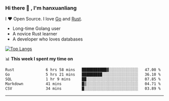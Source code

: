 ### Hi there 👋 , I'm hanxuanliang

<!--
**hanxuanliang/hanxuanliang** is a ✨ _special_ ✨ repository because its `README.md` (this file) appears on your GitHub profile.

Here are some ideas to get you started:

- 🔭 I’m currently working on ...
- 🌱 I’m currently learning ...
- 👯 I’m looking to collaborate on ...
- 🤔 I’m looking for help with ...
- 💬 Ask me about ...
- 📫 How to reach me: ...
- 😄 Pronouns: ...
- ⚡ Fun fact: ...
-->
I ❤ Open Source. I love [Go](https://golang.org) and [Rust](https://www.rust-lang.org/zh-CN/).

* Long-time Golang user
* A novice Rust learner
* A developer who loves databases

[![Top Langs](https://github-readme-stats.vercel.app/api?username=hanxuanliang&show_icons=true&count_private=true&line_height=40)](https://github.com/anuraghazra/github-readme-stats)

📊 **This week I spent my time on**
<!--START_SECTION:waka-->

```txt
Rust              6 hrs 58 mins   ███████████▓░░░░░░░░░░░░░   47.00 %
Go                5 hrs 21 mins   █████████░░░░░░░░░░░░░░░░   36.10 %
SQL               1 hr 9 mins     ██░░░░░░░░░░░░░░░░░░░░░░░   07.85 %
Markdown          41 mins         █▒░░░░░░░░░░░░░░░░░░░░░░░   04.71 %
CSV               34 mins         █░░░░░░░░░░░░░░░░░░░░░░░░   03.89 %
```

<!--END_SECTION:waka-->

***
